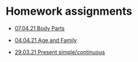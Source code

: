 # Homework assignments
  - [07.04.21 Body Parts](./07.04.21.md) 

  - [04.04.21 Age and Family](04.04.21.md)  

  - [29.03.21 Present simple/continuous](29.03.21.md)
